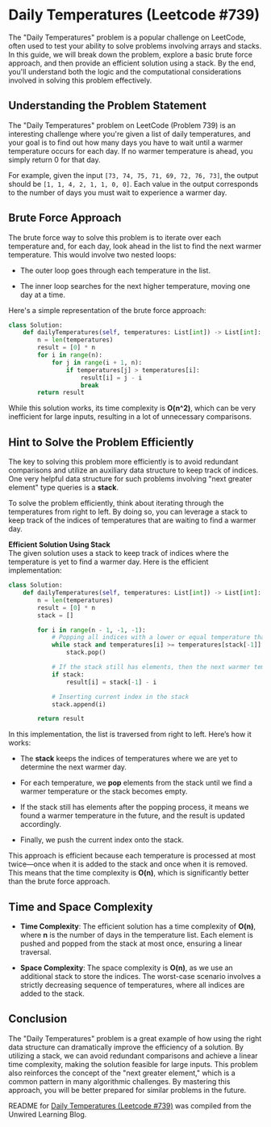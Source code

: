 # Daily Temperatures (Leetcode #739)

The "Daily Temperatures" problem is a popular challenge on LeetCode, often used to test your ability to solve problems involving arrays and stacks. In this guide, we will break down the problem, explore a basic brute force approach, and then provide an efficient solution using a stack. By the end, you'll understand both the logic and the computational considerations involved in solving this problem effectively.

## Understanding the Problem Statement

The "Daily Temperatures" problem on LeetCode (Problem 739) is an interesting challenge where you're given a list of daily temperatures, and your goal is to find out how many days you have to wait until a warmer temperature occurs for each day. If no warmer temperature is ahead, you simply return 0 for that day.

For example, given the input `[73, 74, 75, 71, 69, 72, 76, 73]`, the output should be `[1, 1, 4, 2, 1, 1, 0, 0]`. Each value in the output corresponds to the number of days you must wait to experience a warmer day.  

## Brute Force Approach

The brute force way to solve this problem is to iterate over each temperature and, for each day, look ahead in the list to find the next warmer temperature. This would involve two nested loops:

* The outer loop goes through each temperature in the list.
    
* The inner loop searches for the next higher temperature, moving one day at a time.
    

Here's a simple representation of the brute force approach:  

```python
class Solution:
    def dailyTemperatures(self, temperatures: List[int]) -> List[int]:
        n = len(temperatures)
        result = [0] * n
        for i in range(n):
            for j in range(i + 1, n):
                if temperatures[j] > temperatures[i]:
                    result[i] = j - i
                    break
        return result
```

While this solution works, its time complexity is **O(n^2)**, which can be very inefficient for large inputs, resulting in a lot of unnecessary comparisons.

## Hint to Solve the Problem Efficiently

The key to solving this problem more efficiently is to avoid redundant comparisons and utilize an auxiliary data structure to keep track of indices. One very helpful data structure for such problems involving "next greater element" type queries is a **stack**.

To solve the problem efficiently, think about iterating through the temperatures from right to left. By doing so, you can leverage a stack to keep track of the indices of temperatures that are waiting to find a warmer day.

**Efficient Solution Using Stack**  
The given solution uses a stack to keep track of indices where the temperature is yet to find a warmer day. Here is the efficient implementation:  

```python
class Solution:
    def dailyTemperatures(self, temperatures: List[int]) -> List[int]:
        n = len(temperatures)
        result = [0] * n
        stack = []

        for i in range(n - 1, -1, -1):
            # Popping all indices with a lower or equal temperature than the current index
            while stack and temperatures[i] >= temperatures[stack[-1]]:
                stack.pop()

            # If the stack still has elements, then the next warmer temperature exists!
            if stack:
                result[i] = stack[-1] - i

            # Inserting current index in the stack
            stack.append(i)

        return result
```

In this implementation, the list is traversed from right to left. Here’s how it works:

* The **stack** keeps the indices of temperatures where we are yet to determine the next warmer day.
    
* For each temperature, we **pop** elements from the stack until we find a warmer temperature or the stack becomes empty.
    
* If the stack still has elements after the popping process, it means we found a warmer temperature in the future, and the result is updated accordingly.
    
* Finally, we push the current index onto the stack.
    

This approach is efficient because each temperature is processed at most twice—once when it is added to the stack and once when it is removed. This means that the time complexity is **O(n)**, which is significantly better than the brute force approach.

## Time and Space Complexity

* **Time Complexity**: The efficient solution has a time complexity of **O(n)**, where **n** is the number of days in the temperature list. Each element is pushed and popped from the stack at most once, ensuring a linear traversal.
    
* **Space Complexity**: The space complexity is **O(n)**, as we use an additional stack to store the indices. The worst-case scenario involves a strictly decreasing sequence of temperatures, where all indices are added to the stack.
    

## Conclusion

The "Daily Temperatures" problem is a great example of how using the right data structure can dramatically improve the efficiency of a solution. By utilizing a stack, we can avoid redundant comparisons and achieve a linear time complexity, making the solution feasible for large inputs. This problem also reinforces the concept of the "next greater element," which is a common pattern in many algorithmic challenges. By mastering this approach, you will be better prepared for similar problems in the future.


README for [Daily Temperatures (Leetcode #739)](https://blog.unwiredlearning.com/daily-temperatures) was compiled from the Unwired Learning Blog.